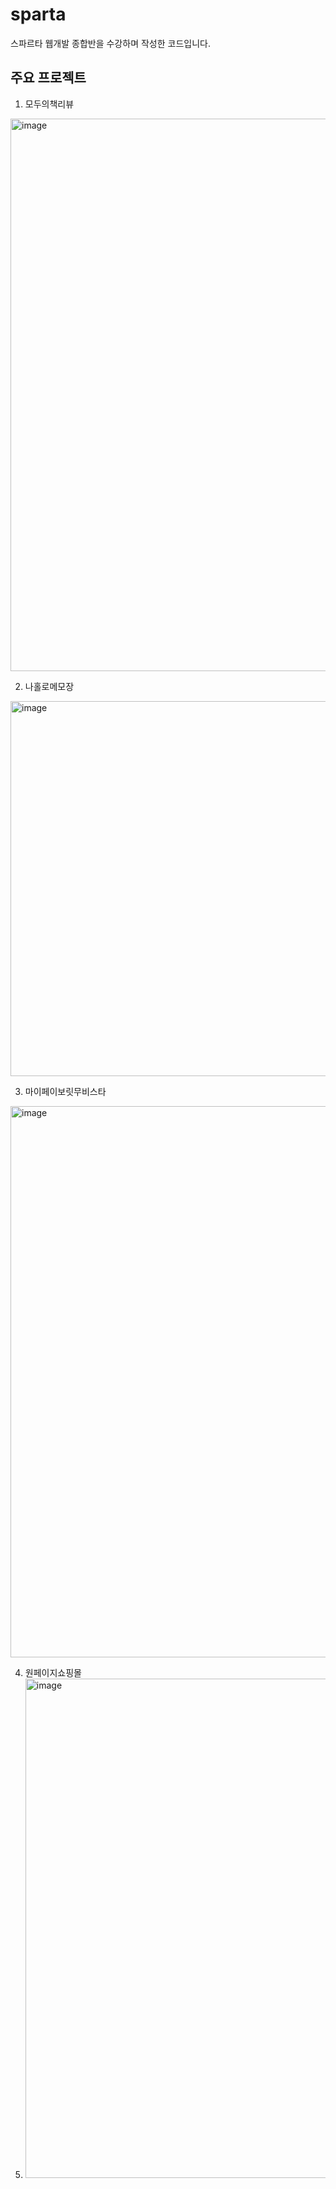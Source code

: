 # sparta
스파르타 웹개발 종합반을 수강하며 작성한 코드입니다.

## 주요 프로젝트
1. 모두의책리뷰
<img width="884" alt="image" src="https://user-images.githubusercontent.com/56349582/156928833-eb4a1ff7-16bd-49ee-a8c0-4799ed66d420.png">

2. 나홀로메모장
<img width="600" alt="image" src="https://user-images.githubusercontent.com/56349582/156928995-95a63d2b-abfe-4454-8e72-4aa43298f65f.png">

3. 마이페이보릿무비스타
<img width="882" alt="image" src="https://user-images.githubusercontent.com/56349582/156929031-01984f5d-bc84-4b5b-8618-bd9a65211766.png">

4. 원페이지쇼핑몰
5. <img width="799" alt="image" src="https://user-images.githubusercontent.com/56349582/156929142-121e1038-ea7e-4ced-9a69-3b2613ed9f8a.png">
